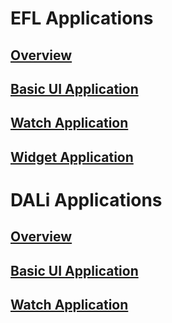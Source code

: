 # EFL Applications
## [Overview](/application/native/guides/app-management/ui-app/efl-app.md)
## [Basic UI Application](/application/native/guides/app-management/ui-app/efl-ui-app.md)
## [Watch Application](/application/native/guides/app-management/ui-app/watch-app.md)
## [Widget Application](/application/native/guides/app-management/ui-app/widget-app.md)

# DALi Applications
## [Overview](/application/native/guides/app-management/ui-app/dali-app.md)
## [Basic UI Application](/application/native/guides/app-management/ui-app/dali-basic-app.md)
## [Watch Application](/application/native/guides/app-management/ui-app/dali-watch-app.md)


